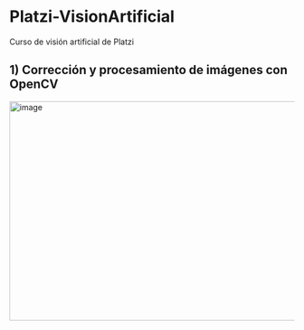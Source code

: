 # Platzi-VisionArtificial
Curso de visión artificial de Platzi

## 1) Corrección y procesamiento de imágenes con OpenCV
<img width="554" height="388" alt="image" src="https://github.com/user-attachments/assets/f62d915b-2836-4245-af5f-7934ddf72c02" />
